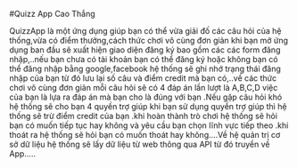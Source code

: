 #Quizz App Cao Thắng

QuizzApp là một ứng dụng giúp bạn có thể vừa giải đố các câu hỏi của hệ thống,vừa có điểm thưởng,cách thức chơi vô cùng đơn giản khi bạn mở ứng dụng ban đầu sẽ xuất hiện giao diện đăng ký bao gồm các các form đăng nhập,..nếu bạn chưa có tài khoản bạn có thể đăng ký hoặc không bạn có thể đăng nhập bằng google,facebook hệ thống sẽ ghi nhớ trạng thái đăng nhập của bạn từ đó lưu lại số câu và điểm credit mà bạn có,..về các thức chơi vô cùng đơn giản mỗi câu hỏi sẽ có 4 đáp án lần lượt là A,B,C,D việc của bạn là lựa ra đáp án mà bạn cho là đúng với bạn .Nếu gặp câu hỏi khó hệ thống sẽ cho bạn 4 quyền trợ giúp khi bạn sử dụng quyền trợ giúp thì hệ thống sẽ trừ điểm credit của bạn .khi hoàn thành trò chơi hệ thống sẽ hỏi bạn có muốn tiếp tục hay không và yêu cầu bạn chọn lĩnh vực tiếp theo .khi thoát ra hệ thống sẽ hỏi bạn có muốn thoát hay không....Về hệ quản trị cơ sở dữ liệu hệ thống sẽ lấy dữ liệu từ web thông qua API từ đó truyền về App.....
